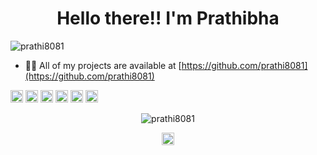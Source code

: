 
<!--### Hi there 👋

**prathi8081/prathi8081** is a ✨ _special_ ✨ repository because its `README.md` (this file) appears on your GitHub profile.

Here are some ideas to get you started:

- 🔭 I’m currently working on ...
- 🌱 I’m currently learning ...
- 👯 I’m looking to collaborate on ...
- 🤔 I’m looking for help with ...
- 💬 Ask me about ...
- 📫 How to reach me: ...
- 😄 Pronouns: ...
- ⚡ Fun fact: ...
-->
<h1 align="center">Hello there!! I'm Prathibha</h1>
<p align="left"> <img src="https://komarev.com/ghpvc/?username=prathi8081" alt="prathi8081" /> </p>

- 👨‍💻 All of my projects are available at [https://github.com/prathi8081](https://github.com/prathi8081)

<p align="left">
<img src="https://konpa.github.io/devicon/devicon.git/icons/c/c-original.svg" alt="c" width="20" height="20"/>
<img src="https://konpa.github.io/devicon/devicon.git/icons/css3/css3-original-wordmark.svg" alt="css3" width="20" height="20"/> 
<img src="https://konpa.github.io/devicon/devicon.git/icons/html5/html5-original-wordmark.svg" alt="html5" width="20" height="20"/> 
<img src="https://konpa.github.io/devicon/devicon.git/icons/javascript/javascript-original.svg" alt="javascript" width="20" height="20"/>
<img src="https://cdn3.iconfinder.com/data/icons/logos-and-brands-adobe/512/267_Python-512.png" alt="python" width="20" height="20"/>
<img src="https://upload.wikimedia.org/wikipedia/commons/thumb/e/ed/Pandas_logo.svg/1200px-Pandas_logo.svg.png" alt="pandas" width="20" height="20"/>
</p>


<p align="center"> 
<img src="https://github-readme-stats.vercel.app/api?username=prathi8081&show_icons=true" alt="prathi8081" /> 
</p>

<p align="center">
<a href="https://linkedin.com/in/prathibha-t" target="blank"><img align="center" src="https://cdn.jsdelivr.net/npm/simple-icons@3.0.1/icons/linkedin.svg" alt="prathibha-t" height="20" width="20" /></a>
</p>
